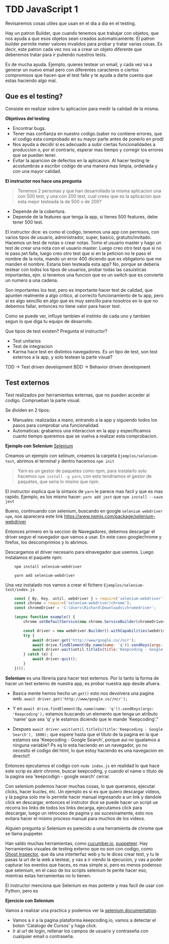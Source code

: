 # TDD JavaScript 1

Revisaremos cosas utiles que usan en el dia a dia en el testing.

Hay un patron Builder, que cuando tenemos que trabajar con objetos, que nos ayuda a que esos objetos sean creados automaticamente. El patron builder permite meter valores invalidos para probar y tratar varias cosas.
Es decir, este patron cada vez nos va a crear un objeto diferente que deberemos tratar para ir puliendo nuestros tests.

Es de mucha ayuda. Ejemplo, quieres testear un email, y cada vez va a generar un nuevo email pero con diferentes caracteres o ciertos compromisos que hacen que el test falle y te ayuda a darte cuenta que estas haciendo algo mal.

## Que es el testing?

Consiste en realizar sobre tu aplicacion para medir la calidad de la misma.

**Objetivos del testing**
- Encontrar bugs.
- Tener mas confianza en nuestro codigo.(saber no contiene errores, que el codigo esta comprobado en su mayor parte antes de ponerlo en prod)
- Nos ayuda a decidir si es adecuado a subir ciertas funcionalidades a produccion o, por el contrario, esperar mas tiempo y corregir los errores que se puedan tener.
- Evitar la aparicion de defectos en la aplicacion. Al hacer testing te acostumbras a escribir codigo de una manera mas limpia, ordenada y con una mayor calidad.

**El instructor nos hace una pregunta**
> Tenemos 2 personas y que han desarrollado la misma aplicacion una con 500 test, y una con 200 test, cual crees que es la aplicacion que esta mejor testeada la de 500 o de 200?

- Depende de la cobertura.
- Depende de la features que tenga la app, si tienes 500 features, debe tener 500 test.

El instructor dice: es como el codigo, tenemos una app con permisos, con varios tipos de usuario, administrador, super, basico, gratuito/invitado. Hacemos un test de notas o crear notas. Tomo el usuario master y hago un test de crear una nota con el usuario master. Luego creo otro test que si no le paso jwt falla, luego creo otro test que si en la peticion no le paso el nombre de la nota, mando un error 400 diciendo que es obligatorio que me manden el nombre.
Estaria bien testeada esta app? No, porque se deberia testear con todos los tipos de usuarios, probar todas las casuisticas importantes, ejm. si tenemos una funcion que es un switch que es convierte un numero a una cadena.

Son importantes los test, pero es importante hacer test de calidad, que apunten realmente a algo critico, al correcto funcionamiento de tu app, pero si es algo sencillo en algo que es muy sencillo para nosotros en lo que no debemos fallar, entonces no tiene valor para hacer test.
 
Como se puede ver, influye tambien el instinto de cada uno y tambien segun lo que diga tu equipo de desarrollo.

Que tipos de test existen? Pregunta el instructor?
- Test unitarios
- Test de integracion
- Karma hace test en distintos navegadores. Es un tipo de test, son test externos a la app, y solo testean la parte visual?

TDD -> Test driven development
BDD -> Behavior driven development

## Test externos

Test realizados por herramientas externas, que no pueden acceder al codigo. Comprueban la parte visual.

Se dividen en 2 tipos:

- Manuales: realizadas a mano, entrando a la app y siguiendo todos los pasos para comprobar una funcionalidad.
- Automaticas: grabamos una interaccion en la app y especificamos cuanto tiempo queremos que se vuelva a realizar esta comprobacion.

**Ejemplo con Selenium**
[Selenium](https://www.selenium.dev/)

Creamos un ejemplo con selinum, creamos la carpeta `Ejemplos/selenium-test`, abrimos el terminal y dentro hacemos `npm init`

> Yarn es un gestor de paquetes como npm, para instalarlo solo hacemos `npm install -g yarn`, con esto tendriamos el gestor de paquetes, que seria lo mismo que npm.

El instructor explica que la sintaxis de `yarn` le parece mas facil y que es mas rapido. Ejemplo, es los mismo hacer:
`yarn add jest` que `npm install --save jest`

Bueno, continuando con selenium, buscando en google `selenium webdriver npm`, nos aparecera este link https://www.npmjs.com/package/selenium-webdriver

Entonces primero en la seccion de Navegadores, debemos descargar el driver segun el navegador que vamos a usar. En este caso googlechrome y firefox, los descomprimios y lo abrimos.

Descargamos el driver necesario para elnavegador que usemos.
Luego instalamos el paquete npm:
```npm
	npm install selenium-webdriver
```

```yarn
	yarn add selenium-webdriver
```

Una vez instalado nos vamos a crear el fichero `Ejemplos/selenium-test/index.js`     

```js
	const { By, Key, until, webdriver } = require('selenium-webdriver');
	const chrome = require('selenium-webdriver/chrome');
	const chromeDriver = 'C:\Users\Richard\Downloads\chromedriver';

	(async function example() {
		chrome.setDefaultService(new chrome.ServiceBuilder(chromeDriver).build())

		const driver = new webdriver.Builder().withCapabilities(webdriver.Capabilities.chrome()).build();
		try {
			await driver.get('http://www/google.co//ncr');
			await drive.findElement(By.name(name: 'q')).sendKeys(args: 'Keepcoding');
			await driver.wait(until.titleIs(title:'Keepcoding - Google Search'), 1000);
		} catch (e) {
			await driver.quit();
		}
	})();
```

**Selenium** es una libreria para hacer test externos. Por lo tanto la forma de hacer un test externo de nuestra app, es probar nuestra app desde afuera. 

- Basica mente hemos hecho un `get()` esto nos devolvera una pagina web.
	`await driver.get('http://www/google.co//ncr');`

- Y en `await drive.findElement(By.name(name: 'q')).sendKeys(args: 'Keepcoding');`  estamos buscando un elemento que tenga un atributo 'name' que sea 'q' y le estamos diciendo que le mande 'Keepcoding'."

- Despues `await driver.wait(until.titleIs(title:'Keepcoding - Google Search'), 1000);` que espere hasta que el titulo de la pagina en la que estamos sea 'Keepcoding - Google Search', porque aui no igualamos a ninguna variable? Ps xq lo esta haciendo en un navegador, yo no necesito el codigo del html, lo que estoy haciendo es una navegacion en directo!!

Entonces ejecutamos el codigo con `node index.js`  en realidad lo que hace este scrip es abrir chrome, buscar keepcoding, y cuando el name o titulo de la pagina sea 'keepcodign - google search' cerrar.

Con selenium podemos hacer muchas cosas, lo que queramos, ejecutar clicks, hacer bucles, etc. Un ejemplo es si es que quiero descargar videos, y la pagina solo me lo permite hacer manual ingresando a un link y dandole click en descargar, entonces el instrutor dice se puede hacer un script ue recorra los links de todos los links decarga, ejecutamos click para descargar, luego un retroceso de pagina y asi sucesivamente, esto nos evitara hacer el mismo proceso manual para muchos de los videos.

Alguien pregunta si Selenium es parecido a una herramienta de chrome que se llama puppeter.

Han saldo muchas herramientas, como [cucumber.io](https://cucumber.io/), [puppeteer](https://github.com/puppeteer/puppeteer). 
Hay herramientas visuales de testing externo que no son con codigo, como [Ghost Inspector](https://ghostinspector.com/), que da una interterfaz web y tu le dices crear test, y tu le pasas la url de la web a testear, y vas a ir viendo la ejecucion, y vas a poder capturar los eventos que haces, es mas simple si, pero es menos poderoso que selenium, en el caso de los scripts selenium te perite hacer eso, mientras estas herramientas no lo tienen.

El instructor menciona que Selenium es mas potente y mas facil de usar con Python, pero es 

**Ejercicio con Selenium**

Vamos a realizar una practica y podemos ver la [selenium documentation](https://www.selenium.dev/selenium/docs/api/javascript/module/selenium-webdriver/).

- Vamos a ir a la pagina plataforma.keepcoding.io, vamos a detectar el boton 'Catalogo de Cursos' y haga click.
- Ir al url de login, rellenar los campos de usuario y contraseña con cualquier email o contraseña.
